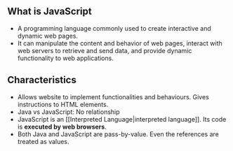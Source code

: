 ## What is JavaScript

- A programming language commonly used to create interactive and dynamic web pages. 
- It can manipulate the content and behavior of web pages, interact with web servers to retrieve and send data, and provide dynamic functionality to web applications. 

## Characteristics

- Allows website to implement functionalities and behaviours. Gives instructions to HTML elements.
- Java vs JavaScript: No relationship
- JavaScript is an [[Interpreted Language|interpreted language]]. Its code is **executed by web browsers**.
- Both Java and JavaScript are pass-by-value. Even the references are treated as values.